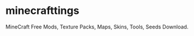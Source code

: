 minecrafttings
==============

MineCraft Free Mods, Texture Packs, Maps, Skins, Tools, Seeds Download.
